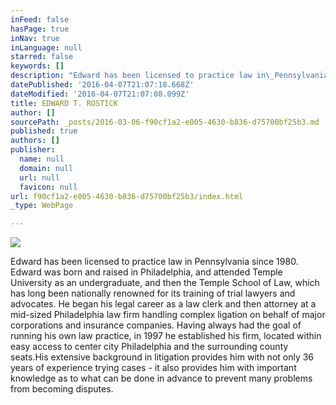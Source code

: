 ```yaml
---
inFeed: false
hasPage: true
inNav: true
inLanguage: null
starred: false
keywords: []
description: "Edward has been licensed to practice law in\_Pennsylvania\_since\n1980.\_Edward was born and\_raised in Philadelphia,\nand\_attended Temple\_University\nas an undergraduate, and then\_the\_Temple School of Law, which\_has\nlong been\_nationally\_renowned for its training of trial\_lawyers\nand\_advocates.\_He began his legal career as a law clerk and then\_attorney\nat a\_mid-sized\_Philadelphia\_law\_firm\_handling complex ligation on\_behalf\nof major\_corporations and insurance companies.\_Having\_always had\nthe goal of\_running his own law\_practice,\_in 1997\_he\nestablished his firm,\_located\_within easy access to\_center city\nPhiladelphia and\_the surrounding county\_seats.His\_extensive\_background\nin litigation provides him with not\_only 36\_years of experience\ntrying\_cases - it also\_provides\_him\_with important\_knowledge\nas to\_what can be done in\_advance to\_prevent many\_problems\_from\nbecoming disputes."
datePublished: '2016-04-07T21:07:18.668Z'
dateModified: '2016-04-07T21:07:08.099Z'
title: EDWARD T. ROSTICK
author: []
sourcePath: _posts/2016-03-06-f90cf1a2-e005-4630-b836-d75700bf25b3.md
published: true
authors: []
publisher:
  name: null
  domain: null
  url: null
  favicon: null
url: f90cf1a2-e005-4630-b836-d75700bf25b3/index.html
_type: WebPage

---
```

![](https://the-grid-user-content.s3-us-west-2.amazonaws.com/1ac78d82-f288-45de-9bab-946010f24f33.jpg)

Edward has been licensed to practice law in Pennsylvania since
1980\. Edward was born and raised in Philadelphia,
and attended Temple University
as an undergraduate, and then the Temple School of Law, which has
long been nationally renowned for its training of trial lawyers
and advocates. He began his legal career as a law clerk and then attorney
at a mid-sized Philadelphia law firm handling complex ligation on behalf
of major corporations and insurance companies. Having always had
the goal of running his own law practice, in 1997 he
established his firm, located within easy access to center city
Philadelphia and the surrounding county seats.His extensive background
in litigation provides him with not only 36 years of experience
trying cases - it also provides him with important knowledge
as to what can be done in advance to prevent many problems from
becoming disputes.